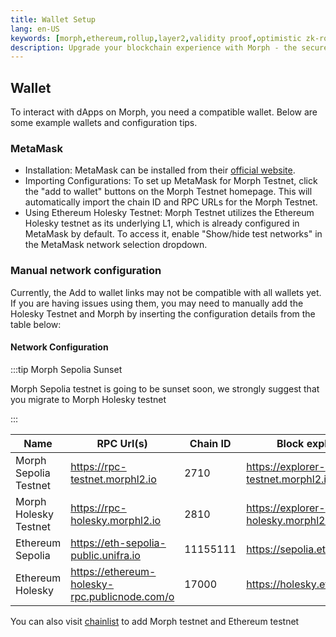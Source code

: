 ```yaml
---
title: Wallet Setup
lang: en-US
keywords: [morph,ethereum,rollup,layer2,validity proof,optimistic zk-rollup]
description: Upgrade your blockchain experience with Morph - the secure decentralized, cost0efficient, and high-performing optimistic zk-rollup solution. Try it now!
---
```


## Wallet

To interact with dApps on Morph, you need a compatible wallet. Below are some example wallets and configuration tips.

<!--
### Bitget Wallet

TBD
-->

### MetaMask


- Installation: MetaMask can be installed from their [official website](https://metamask.io/download/).
- Importing Configurations: To set up MetaMask for Morph Testnet, click the "add to wallet" buttons on the Morph Testnet homepage. This will automatically import the chain ID and RPC URLs for the Morph Testnet.
- Using Ethereum Holesky Testnet: Morph Testnet utilizes the Ethereum Holesky testnet as its underlying L1, which is already configured in MetaMask by default. To access it, enable "Show/hide test networks" in the MetaMask network selection dropdown.



### Manual network configuration

Currently, the Add to wallet links may not be compatible with all wallets yet. If you are having issues using them, you may need to manually add the Holesky Testnet and Morph by inserting the configuration details from the table below:


#### Network Configuration

:::tip Morph Sepolia Sunset

Morph Sepolia testnet is going to be sunset soon, we strongly suggest that you migrate to Morph Holesky testnet

:::


| Name                      | RPC Url(s)                            | Chain ID | Block explorer             | Symbol |
| -------- | -------------------------- | ------------- | ---------- | ------------------------------------ |
| Morph Sepolia Testnet             | https://rpc-testnet.morphl2.io        | 2710    | https://explorer-testnet.morphl2.io      | ETH      |
| Morph Holesky Testnet             | https://rpc-holesky.morphl2.io        | 2810    | https://explorer-holesky.morphl2.io      | ETH      |
| Ethereum Sepolia            | https://eth-sepolia-public.unifra.io       | 11155111    | https://sepolia.etherscan.io      | ETH      |
| Ethereum Holesky            | https://ethereum-holesky-rpc.publicnode.com/o       | 17000    | https://holesky.etherscan.io      | ETH      |


You can also visit [chainlist](https://chainlist.org/?chain=11155111&search=morph&testnets=true) to add Morph testnet and Ethereum testnet